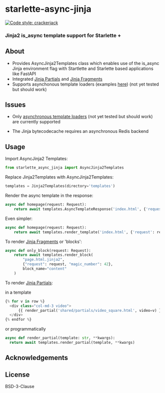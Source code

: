 # starlette-async-jinja

[![Code style: crackerjack](https://img.shields.io/badge/code%20style-crackerjack-000042)](https://github.com/lesleslie/crackerjack)

### Jinja2 is_async template support for Starlette +

## About

- Provides AsyncJinja2Templates class which enables use of the is_async Jinja environment flag with
Startlette and Starlette based applications like FastAPI
- Integrated [Jinja Partials](https://github.com/mikeckennedy/jinja_partials)
  and [Jinja Fragments](https://github.com/sponsfreixes/jinja2-fragments)
- Supports asynchonous template loaders (examples [here](https://github.com/lesleslie/jinja2-async-environment/blob/main/jinja2_async_environment/loaders.py))
  (not yet tested but should work)

## Issues

- Only [asynchronous template loaders](https://github.com/lesleslie/jinja2-async-environment/blob/main/jinja2_async_environment/loaders.py)
  (not yet tested but should work) are currently supported

- The Jinja bytecodecache requires an asynchronous Redis backend


## Usage

Import AsyncJinja2 Templates:
```python
from starlette_async_jinja import AsyncJinja2Templates
```

Replace Jinja2Templates with AsyncJinja2Templates:
```python
templates = Jinja2Templates(directory='templates')
```

Render the async template in the response:
```python
async def homepage(request: Request):
    return await templates.AsyncTemplateResponse('index.html', {'request': request})
```

Even simpler:
```python
async def homepage(request: Request):
    return await templates.render_template('index.html', {'request': request})
```

To render [Jinja Fragments](https://github.com/sponsfreixes/jinja2-fragments) or 'blocks':
```python
async def only_block(request: Request):
    return await templates.render_block(
        "page.html.jinja2",
        {"request": request, "magic_number": 42},
        block_name="content"
    )
```

To render [Jinja Partials](https://github.com/mikeckennedy/jinja_partials):

in a template
```python
{% for v in row %}
  <div class="col-md-3 video">
      {{ render_partial('shared/partials/video_square.html', video=v) }}
  </div>
{% endfor %}
```
or programmatically
```python
async def render_partial(template: str, **kwargs):
  return await templates.render_partial(template, **kwargs)
```



## Acknowledgements


## License

BSD-3-Clause

